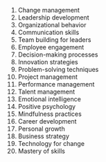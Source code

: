 1. Change management
2. Leadership development
3. Organizational behavior
4. Communication skills
5. Team building for leaders
6. Employee engagement
7. Decision-making processes
8. Innovation strategies
9. Problem-solving techniques
10. Project management
11. Performance management
12. Talent management
13. Emotional intelligence
14. Positive psychology
15. Mindfulness practices
16. Career development
17. Personal growth
18. Business strategy
19. Technology for change
20. Mastery of skills
